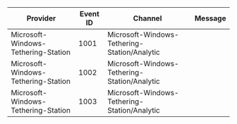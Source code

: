 Provider                             |  Event ID  |  Channel                                       |  Message
-------------------------------------|------------|------------------------------------------------|---------
Microsoft-Windows-Tethering-Station  |  1001      |  Microsoft-Windows-Tethering-Station/Analytic  |
Microsoft-Windows-Tethering-Station  |  1002      |  Microsoft-Windows-Tethering-Station/Analytic  |
Microsoft-Windows-Tethering-Station  |  1003      |  Microsoft-Windows-Tethering-Station/Analytic  |